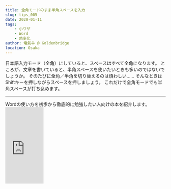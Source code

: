 ```yaml
---
title: 全角モードのまま半角スペースを入力
slug: tips_005
date: 2020-01-11
tags: 
    - 小ワザ
    - Word
    - 効率化
author: 電氣羊 @ Goldenbridge
location: Osaka
---
```


日本語入力モード（全角）にしていると、スペースはすべて全角になります。
ところが、文章を書いていると、半角スペースを使いたいときも多いのではないでしょうか。
そのたびに全角／半角を切り替えるのは煩わしい……
そんなときは　Shiftキーを押しながらスペースを押しましょう。
これだけで全角モードでも半角スペースが打ち込めます。

<hr />
Wordの使い方を初歩から徹底的に勉強したい人向けの本を紹介します。

<iframe style="width:120px;height:240px;" marginwidth="0" marginheight="0" scrolling="no" frameborder="0" src="https://rcm-fe.amazon-adsystem.com/e/cm?ref=qf_sp_asin_til&t=goldenbridg09-22&m=amazon&o=9&p=8&l=as1&IS1=1&detail=1&asins=B081NVYJ1J&linkId=3ea5b606b96cbcd5246fc1afc41df9f9&bc1=000000&lt1=_blank&fc1=333333&lc1=0066c0&bg1=ffffff&f=ifr">
</iframe>

<link-to></link-to>
